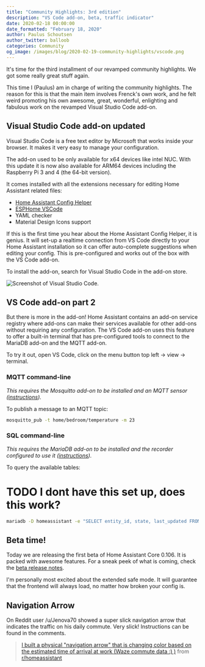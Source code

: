 ```yaml
---
title: "Community Highlights: 3rd edition"
description: "VS Code add-on, beta, traffic indicator"
date: 2020-02-18 00:00:00
date_formatted: "February 18, 2020"
author: Paulus Schoutsen
author_twitter: balloob
categories: Community
og_image: /images/blog/2020-02-19-community-highlights/vscode.png
---
```


It's time for the third installment of our revamped community highlights. We got some really great stuff again.

This time I (Paulus) am in charge of writing the community highlights. The reason for this is that the main item involves Frenck's own work, and he felt weird promoting his own awesome, great, wonderful, enlighting and fabulous work on the revamped Visual Studio Code add-on.

## Visual Studio Code add-on updated

Visual Studio Code is a free text editor by Microsoft that works inside your browser. It makes it very easy to manage your configuration.

The add-on used to be only available for x64 devices like intel NUC. With this update it is now also available for ARM64 devices including the Raspberry Pi 3 and 4 (the 64-bit version).

It comes installed with all the extensions necessary for editing Home Assistant related files:

 - [Home Assistant Config Helper](https://marketplace.visualstudio.com/items?itemName=keesschollaart.vscode-home-assistant)
 - [ESPHome VSCode](https://marketplace.visualstudio.com/items?itemName=ESPHome.esphome-vscode)
 - YAML checker
 - Material Design Icons support

If this is the first time you hear about the Home Assistant Config Helper, it is genius. It will set-up a realtime connection from VS Code directly to your Home Assistant installation so it can offer auto-complete suggestions when editing your config. This is pre-configured and works out of the box with the VS Code add-on.

To install the add-on, search for Visual Studio Code in the add-on store.

<img src='/images/blog/2020-02-19-community-highlights/vscode.png' alt='Screenshot of Visual Studio Code.' style='border: 0;box-shadow: none;'>

## VS Code add-on part 2

But there is more in the add-on! Home Assistant contains an add-on service registry where add-ons can make their services available for other add-ons without requiring any configuration. The VS Code add-on uses this feature to offer a built-in terminal that has pre-configured tools to connect to the MariaDB add-on and the MQTT add-on.

To try it out, open VS Code, click on the menu button top left -> view -> terminal.

### MQTT command-line

_This requires the Mosquitto add-on to be installed and an MQTT sensor ([instructions](https://www.home-assistant.io/integrations/sensor.mqtt))._

To publish a message to an MQTT topic:

```bash
mosquitto_pub -t home/bedroom/temperature -m 23
```

### SQL command-line

_This requires the MariaDB add-on to be installed and the recorder configured to use it ([instructions](https://github.com/home-assistant/hassio-addons/tree/master/mariadb))._

To query the available tables:

# TODO I dont have this set up, does this work?

```bash
mariadb -D homeassistant -e "SELECT entity_id, state, last_updated FROM states LIMIT 0, 10"
```

## Beta time!

Today we are releasing the first beta of Home Assistant Core 0.106. It is packed with awesome features. For a sneak peek of what is coming, check the [beta release notes](/latest-release-notes/).

I'm personally most excited about the extended safe mode. It will guarantee that the frontend will always load, no matter how broken your config is.

## Navigation Arrow

On Reddit user /u/Jenova70 showed a super slick navigation arrow that indicates the traffic on his daily commute. Very slick! Instructions can be found in the comments.

<blockquote class="reddit-card" data-card-created="1582092743"><a href="https://www.reddit.com/r/homeassistant/comments/f27dtk/i_built_a_physical_navigation_arrow_that_is/">I built a physical "navigation arrow" that is changing color based on the estimated time of arrival at work (Waze commute data :) )</a> from <a href="http://www.reddit.com/r/homeassistant">r/homeassistant</a></blockquote>

<script async src="//embed.redditmedia.com/widgets/platform.js" charset="UTF-8"></script>
